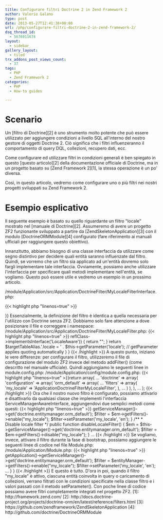 ```yaml
---
title: Configurare filtri Doctrine 2 in Zend Framework 2
author: Valerio Galano
type: post
date: 2013-05-27T12:41:38+00:00
url: /php/configurare-filtri-doctrine-2-in-zend-framework-2/
dsq_thread_id:
  - 5676911674
layout:
  - sidebar
gallery_layout:
  - tiled
trx_addons_post_views_count:
  - 37
tags:
  - PHP
  - Zend Framework 2
categories:
  - PHP
  - How-to guides

---
```

# Scenario

Un [filtro di Doctrine][2] è uno strumento molto potente che può essere utilizzato per aggiungere condizioni a livello SQL all'interno del nostro gestore di oggetti Doctrine 2. Ciò significa che i filtri influenzeranno il comportamento di query DQL, collezioni, recupero dati, ecc.

Come configurare ed utilizzare filtri in condizioni generali è ben spiegato in questo [questo articolo][2] della documentazione officiale di Doctrine, ma in un progetto basato su [Zend Framework 2][1], la stessa operazione è un po' diversa.

Così, in questo articolo, vedremo come configurare uno o più filtri nei nostri progetti sviluppati su Zend Framework 2.

# Esempio esplicativo

Il seguente esempio è basato su quello riguardante un filtro "locale" mostrato nel [manuale di Doctrine][2]. Assumeremo di avere un progetto ZF2 funzionante sviluppato a partire da [ZendSkeletonApplication][3] con il modulo [DoctrineORMModule][4] configurato (fare riferimento ai manuali ufficiali per raggiungere questo obiettivo).

Innanzitutto, abbiamo bisogno di una classe interfaccia da utilizzare come segno distintivo per decidere quali entità saranno influenzate dal filtro. Quindi, se vorremo che un filtro sia applicato ad un'entità dovremo solo fargli implementare tale interfaccia. Ovviamente, possiamo anche utilizzare l'interfaccia per specificare quali metodi implementare nell'entità, se vogliamo. Questo può essere utile e vedremo un esempio in un prossimo articolo.



/module/Application/src/Application/DoctrineFilter/MyLocaleFilterInterface.php:

{{< highlight php "linenos=true" >}}
<?php

namespace ApplicationDoctrineFilter;

/**
 * Interface to support locale filter
 */
Interface MyLocaleFilterInterface
{
    ...
}


{{< /highlight >}}

Essenzialmente, la definizione del filtro è identica a quella necessaria per l'utilizzo con Doctrine senza ZF2. Dobbiamo solo fare attenzione a dove posizionare il file e correggere i namespace:

/module/Application/src/Application/DoctrineFilter/MyLocaleFilter.php:

{{< highlight php "linenos=true" >}}
<?php
namespace ApplicationDoctrineFilter;

use DoctrineORMMappingClassMetaData,
DoctrineORMQueryFilterSQLFilter;

class MyLocaleFilter extends SQLFilter
{
    public function addFilterConstraint(ClassMetadata $targetEntity, $targetTableAlias)
    {
        // Check if the entity implements the LocalAware interface
        if (!$targetEntity->reflClass->implementsInterface('LocaleAware')) {
            return "";
        }

        return $targetTableAlias.'.locale = ' . $this->getParameter('locale'); // getParameter applies quoting automatically
    }
}

{{< /highlight >}}

A questo punto, iniziano le vere differenze: per configurare il filtro, utilizzeremo il file di configurazione del modulo ZF2 invece del metodo addFilter() (come descritto nel manuale ufficiale). Quindi aggiungiamo le seguenti linee in module.config.php:

/module/Application/config/module.config.php:

{{< highlight php "linenos=true" >}}return array(
    ...
    'doctrine' => array(
        'configuration' => array(
            'orm_default' => array(
                ...
                'filters' => array(
                    'my_locale' => 'ApplicationDoctrineFilterMyLocaleFilter',
                ),
            ...
            )
        ),
    ),
    ...
);

{{< /highlight >}}

Ora che il nostro nuovo filtro è configurato, possiamo attivarlo e disattivarlo da qualsiasi classe che implementi l'interfaccia ServiceManagerAwareInterface, aggiungendovi due semplici metodi come questi:

{{< highlight php "linenos=true" >}}
<?php
    ...

    // in a controller or any class that implements ServiceManagerAwareInterface

    /**
     * Enable locale filter
     */
    public function enableLocaleFilter()
    {
        $em = $this->getServiceManager()->get('doctrine.entitymanager.orm_default');

        $filter = $em->getFilters()->enable("my_locale");
        $filter->setParameter('my_locale', 'en');
    }

    /**
     * Disable locale filter
     */
    public function disableLocaleFilter()
    {
        $em = $this->getServiceManager()->get('doctrine.entitymanager.orm_default');

        $filter = $em->getFilters()->disable("my_locale");
    }

    ...

{{< /highlight >}}

Se vogliamo, invece, attivare il filtro durante la fase di bootstrap, possiamo aggiungere le seguenti linee di codice nel file Module.php:

/module/Application/Module.php:

{{< highlight php "linenos=true" >}}
<?php

namespace Application;

use ZendEventManagerEventInterface,
...

class Module implements BootstrapListenerInterface
{
    ...

    /**
     * Listen to the bootstrap event
     *
     * @param EventInterface $e
     * @return array
     */
    public function onBootstrap(EventInterface $e)
    {
        ...

        // Enable and configure Doctrine filters
        $entityManager = $e->getApplication()->getServiceManager()->get('doctrine.entitymanager.orm_default');
        $filter = $entityManager->getFilters()->enable("my_locale");
        $filter->setParameter('my_locale', 'en');

        ...
    }

}

{{< /highlight >}}

E questo è tutto. D'ora in poi, quando il filtro "my_locale" è attivo, ciascuna entità coinvolta in query o caricamento di collezioni, verrano filtrati con le condizioni specificate nella classe filtro e i valori passati con il metodo setParameter(). Con poche linee di codice possiamo avere filtri completamente integrati nel progetto ZF2.

 [1]: http://framework.zend.com/
 [2]: http://docs.doctrine-project.org/projects/doctrine-orm/en/latest/reference/filters.html
 [3]: https://github.com/zendframework/ZendSkeletonApplication
 [4]: http://github.com/doctrine/DoctrineORMModule